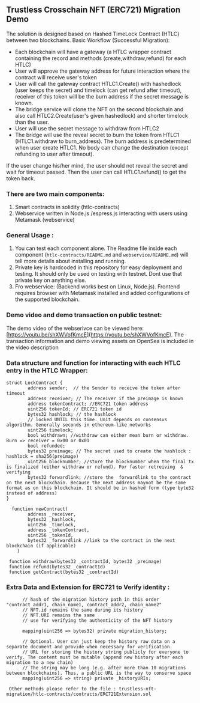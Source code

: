 ## Trustless Crosschain NFT (ERC721) Migration Demo 
  The solution is designed based on Hashed TimeLock Contract (HTLC) between two blockchains. 
  Basic Workflow (Successful Migration):
  * Each blockchain will have a gateway (a HTLC wrapper contract containing the record and methods (create,withdraw,refund) for each HTLC)
  * User will approve the gateway address for future interaction where the contract will receive user's token
  * User will call the gateway contract HTLC1.Create() with hashedlock (user keeps the secret) and timelock (can get refund after timeout), receiver of this token will be the burn address if the secret message is known.
  * The bridge service will clone the NFT on the second blockchain and also call HTLC2.Create(user's given hashedlock) and shorter timelock than the user.
  * User will use the secret message to withdraw from HTLC2 
  * The bridge will use the reveal secret to burn the token from HTLC1 (HTLC1.withdraw to burn_address). The burn address is predetermined when user create HTLC1. No body can change the destination (except refunding to user after timeout).

  If the user change his/her mind, the user should not reveal the secret and wait for timeout passed. Then the user can call HTLC1.refund() to get the token back.
### There are two main components: 
  1. Smart contracts in solidity (htlc-contracts)
  2. Webservice written in Node.js /espress.js interacting with users using Metamask (webservice)
### General Usage : 
  1. You can test each component alone. The Readme file inside each component (`htlc-contracts/README.md` and `webservice/README.md`) will tell more details about installing and running. 
  2. Private key is hardcoded in this repository for easy deployment and testing. It should only be used on testing with testnet. Dont use that private key on anything else. 
  3. Fro webservice: (Backend works best on Linux, Node.js). Frontend requires  browser with Metamask installed and added configurations of the supported blockchain.  
  
### Demo video and demo transaction on public testnet: 
  The demo video of the webserivce can be viewed here: [https://youtu.be/shXWVofKmcE](https://youtu.be/shXWVofKmcE). The transaction information and demo viewing assets on OpenSea is included in the video description 
  
  
### Data structure and function for interacting with each HTLC entry in the HTLC Wrapper: 
```
struct LockContract {
        address sender;  // the Sender to receive the token after timeout 
        address receiver; // The receiver if the preimage is known
        address tokenContract; //ERC721 token address
        uint256 tokenId; // ERC721 token id
        bytes32 hashlock; // the hashlock 
        // locked UNTIL this time. Unit depends on consensus algorithm. Generally seconds in ethereum-like networks
        uint256 timelock;
        bool withdrawn; //withdraw can either mean burn or withdraw. Burn => receiver = 0x00 or 0x01
        bool refunded; 
        bytes32 preimage; // The secret used to create the hashlock : hashlock = sha256(preimage)
        uint256 blocknumber; //store the blocknumber when the final tx is finalized (either withdraw or refund). For faster retreiving  & verifying
        bytes32 forwardlink; //store the  forwardlink to the contract on the next blockchain. Because the next address maynot be the same format as on this blockchain. It should be in hashed form (type byte32 instead of address)
}
```

```
  function newContract(
        address _receiver,
        bytes32 _hashlock,
        uint256 _timelock,
        address _tokenContract,
        uint256 _tokenId,
        bytes32 _forwardlink //link to the contract in the next blockchain (if applicable)
    )
```
```
 function withdraw(bytes32 _contractId, bytes32 _preimage)
 function refund(bytes32 _contractId)
 function getContract(bytes32 _contractId)
```
### Extra Data and Extension for ERC721 to Verify identity : 

```
      // hash of the migration history path in this order "contract_addr1, chain_name1, contract_addr2, chain_name2"
      // NFT.id remains the same during its history
      // NFT.URI remains the same
      // use for verifying the authenticity of the NFT history

      mapping(uint256 => bytes32) private migration_history;

      // Optional. User can just keep the history raw data on a separate document and provide when necessary for verification.
      // URL for storing the history string publicly for everyone to verify. The content must be mutable (append new history after each migration to a new chain)
      // The string may be long (e.g. after more than 10 migrations between blockchains). Thus, a public URL is the way to conserve space
      mapping(uint256 => string) private _historyURIs;
```

```
 Other methods please refer to the file : trustless-nft-migration/htlc-contracts/contracts/ERC721Extension.sol
```
